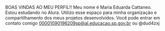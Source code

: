 BOAS VINDAS AO MEU PERFIL!!
 Meu nome é Maria Eduarda Cattaneo.
 Estou estudando no Alura.
 Utilizo esse espaço para minha organização e compartilhamento dos meus projetos desenvolvidos.
 Vocẽ pode entrar em contato comigo 00001090196209sp@al.educacao.sp.gov.br
 ou @dud4zxj
